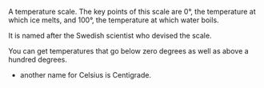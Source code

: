 A temperature scale. The key points of this scale are 0°, the
temperature at which ice melts, and 100°, the temperature at which water
boils.

It is named after the Swedish scientist who devised the scale.

You can get temperatures that go below zero degrees as well as above a
hundred degrees.

- another name for Celsius is Centigrade.
